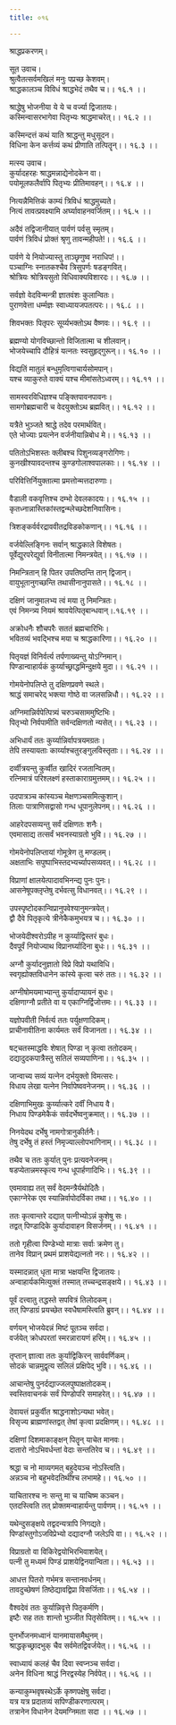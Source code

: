```yaml
---
title: ०१६

---
```

श्राद्धप्रकरणम्।  
  
सूत उवाच।  
श्रुत्वैतत्सर्वमखिलं मनुः पप्रच्छ केशवम्।  
श्राद्धकालञ्च विविधं श्राद्धभेदं तथैव च।। १६.१ ।।  
  
श्राद्धेषु भोजनीया ये ये च वर्ज्या द्विजातयः।  
कस्मिन्वासरभागेवा पितृभ्यः श्राद्धमाचरेत्।। १६.२ ।।  
  
कस्मिन्दत्तं कथं याति श्राद्धन्तु मधुसूदन।  
विधिना केन कर्त्तव्यं कथं प्रीणाति तत्पितॄन्।। १६.३ ।।  
  
मत्स्य उवाच।  
कुर्यादहरहः श्राद्धमन्नाद्येनोदकेन वा।  
पयोमूलफलैर्वापि पितृभ्यः प्रीतिमावहन्।। १६.४ ।।  
  
नित्यन्नैमित्तिकं काम्यं त्रिविधं श्राद्धमुच्यते।  
नित्यं तावत्प्रवक्ष्यामि अर्घ्यावाहनवर्जितम्।। १६.५ ।।  
  
अदैवं तद्विजानीयात् पार्वणं पर्वसु स्मृतम्।  
पार्वणं त्रिविधं प्रोक्तं श्रृणु तावन्महीपते!।। १६.६ ।।  
  
पार्वणे ये नियोज्यास्तु ताञ्छृणुष्व नराधिप!।।  
पञ्चाग्निः स्नातकश्चैव त्रिसुपर्णः षडङ्गवित्।  
श्रोत्रियः श्रोत्रियसुतो विधिवाक्यविशारदः।। १६.७ ।।  
  
सर्वज्ञो वेदविन्मन्त्री ज्ञातवंशः कुलान्वितः।  
पुराणवेत्ता धर्म्मज्ञः स्वाध्यायजपतत्परः।। १६.८ ।।  
  
शिवभक्तः पितृपरः सूर्य्यभक्तोऽथ वैष्णवः।। १६.९ ।।  
  
ब्रह्मण्यो योगविच्छान्तो विजितात्मा च शीलवान्।  
भोजयेच्चापि दौहित्रं यत्नतः स्वसुहृद्‌गुरून्।। १६.१० ।।  
  
विद्यतिं मातुलं बन्धुमृत्विगाचार्यसोमपान्।  
यश्च व्याकुरुते वाक्यं यश्च मीमांसतेऽध्वरम्।। १६.११ ।।  
  
सामस्वरविधिज्ञश्च पङ्क्तिपावनपावनः।  
सामगोब्रह्मचारी च वेदयुक्तोऽथ ब्रह्मवित्।। १६.१२ ।।  
  
यत्रैते भुञ्जते श्राद्धे तदेव परमार्थवित्।  
एते भोज्याः प्रयत्नेन वर्जनीयान्निबोध मे।। १६.१३ ।।  
  
पतितोऽभिशस्तः क्लीबश्च पिशुनव्यङ्गरोगिणः।  
कुनखीश्यावदन्तश्च कुण्डगोलाश्वपालकाः।। १६.१४ ।।  
  
परिवित्तिर्नियुक्तात्मा प्रमत्तोन्मत्तदारुणाः।  
  
वैडाली वकवृत्तिश्च दम्भो देवलकादयः।। १६.१५ ।।  
कृतध्नान्नास्तिकांस्तद्वन्म्लेच्छदेशनिवासिनः।  
  
त्रिशङ्कर्वर्वरद्राववीतद्रविडकोकणान्।। १६.१६ ।।  
  
वर्जयेल्लिङ्गिनः सर्वान् श्राद्धकाले विशेषतः।  
पूर्वेद्युरपरेद्युर्वा विनीतात्मा निमन्त्रयेत्।। १६.१७ ।।  
  
निमन्त्रितान् हि पितर उपतिष्ठन्ति तान् द्विजान्।  
वायुभूतानुगच्छन्ति तथासीनानुपासते।। १६.१८ ।।  
  
दक्षिणं जानुमालभ्य त्वं मया तु निमन्त्रितः।  
एवं निमन्त्र्य नियमं श्रावयेत्पितृबान्धवान्।.१६.१९ ।।  
  
अक्रोधनैः शौचपरैः सततं ब्रह्मचारिभिः।  
भवितव्यं भवद्भिश्च मया च श्राद्धकारिणा।। १६.२० ।।  
  
पितृयज्ञं विनिर्वर्त्य तर्पणाख्यन्तु योऽग्निमान्।  
पिण्डान्वाहार्यकं कुर्य्याच्छ्राद्धमिन्दुक्षये मुदा।। १६.२१ ।।  
  
गोमयेनोपलिप्ते तु दक्षिणप्रवणे स्थले।  
श्राद्धं समाचरेद् भक्त्या गोष्ठे वा जलसन्निधौ।। १६.२२ ।।  
  
अग्निमान्निर्वपेत्पित्र्यं चरुञ्चसाममुष्टिभिः।  
पितृभ्यो निर्वपामीति सर्वन्दक्षिणतो न्यसेत्।। १६.२३ ।।  
  
अभिधार्यं ततः कुर्य्यान्निर्वापत्रयमग्रतः।  
तेपि तस्यायताः कार्य्याश्चतुरङ्गुलविस्तृताः।। १६.२४ ।।  
  
दर्व्वीत्रयन्तु कुर्व्वीत खादिरं रजतान्वितम्।  
रत्निमात्रं परिश्लक्ष्णं हस्ताकाराग्रमुत्तमम्।। १६.२५ ।।  
  
उदपात्रञ्च कांस्यञ्च मेक्षणञ्चसमित्कुशान्।  
तिलाः पात्राणिसद्वासो गन्ध धूपानुलेपनम्।। १६.२६ ।।  
  
आहरेदपसव्यन्तु सर्वं दक्षिणतः शनैः।  
एवमासाद्य तत्सर्वं भवनस्याग्रतो भुवि।। १६.२७ ।।  
  
गोमयेनोपलिप्तायां गोमूत्रेण तु मण्डलम्।  
अक्षताभिः सपुष्पाभिस्तदभ्यर्च्यापसव्यवत्।। १६.२८ ।।  
  
विप्राणां क्षालयेत्पादावभिनन्द्य पुनः पुनः।  
आसनेषूपक्लृप्तेषु दर्भवत्सु विधानवत्।। १६.२९ ।।  
  
उपस्पृष्टोदकान्विप्रानुपवेश्यानुमन्त्रयेत्।  
द्वौ दैवे पितृकृत्ये त्रीनेकैकमुभयत्र च।। १६.३० ।।  
  
भोजयेदीश्वरोऽपीह न कुर्य्याद्विस्तरं बुधः।  
दैवपूर्वं नियोज्याथ विप्रानर्घ्यादिना बुधः।। १६.३१ ।।  
  
अग्नौ कुर्यादनुज्ञातो विप्रे विप्रो यथाविधि।  
स्वगृह्योक्तविधानेन कांस्ये कृत्वा चरुं ततः।। १६.३२ ।।  
  
अग्नीषोमयमाभ्यान्तु कुर्यादाप्यायनं बुधः।  
दक्षिणाग्नौ प्रतीते वा य एकाग्निर्द्विजोत्तमः।। १६.३३ ।।  
  
यज्ञोपवीती निर्वर्त्य ततः पर्युक्षणादिकम्।  
प्राचीनावीतिना कार्यमतः सर्वं विजानता।। १६.३४ ।।  
  
षट्‌चतस्माद्धविः शेषात्‌ पिण्डा न्‌ कृत्वा ततोदकम्।  
दद्यादुदकपात्रैस्तु सतिलं सव्यपाणिना।। १६.३५ ।।  
  
जान्वाच्य सव्यं यत्नेन दर्भयुक्तो विमत्सरः।  
विधाय लेखा यत्नेन निर्वापेष्ववनेजनम्।। १६.३६ ।।  
  
दक्षिणाभिमुखः कुर्य्यात्करे दर्वीं निधाय वै।  
निधाय पिण्डमेकैकं सर्वदर्भेष्वनुक्रमात्।। १६.३७ ।।  
  
निनयेदथ दर्भेषु नामगोत्रानुकीर्तनैः।  
तेषु दर्भेषु तं हस्तं निमृज्याल्लोपभागिनाम्।। १६.३८ ।।  
  
तथैव च ततः कुर्यात् पुनः प्रत्यवनेजनम्।  
षडप्येतान्नमस्कृत्य गन्ध धूपार्हणादिभिः।। १६.३९ ।।  
  
एवमावाह्य तत्‌ सर्वं वेदमन्त्रैर्यथोदितैः।  
एकाग्नेरेक एव स्यान्निर्वापोदर्विका तथा।। १६.४० ।।  
  
ततः कृत्वान्तरे दद्यात्‌ पत्नीभ्योऽन्नं कुशेषु सः।  
तद्वत्‌ पिण्डादिके कुर्यादावाहन विसर्जनम्।। १६.४१ ।।  
  
ततो गृहीत्वा पिण्डेभ्यो मात्राः सर्वाः क्रमेण तु।  
तानेव विप्रान्‌ प्रथमं प्राशयेद्यत्नतो नरः।। १६.४२ ।।  
  
यस्मादन्नात् धृता मात्रा भक्षयन्ति द्विजातयः।  
अन्वाहार्यकमित्युक्तं तस्मात् तच्चन्द्रसङ्क्षये।। १६.४३ ।।  
  
पूर्वं दत्त्वातु तद्धस्ते सपवित्रं तिलोदकम्।  
तत्‌ पिण्डाग्रं प्रयच्छेत स्वधैषामस्त्विति ब्रुवन्।। १६.४४ ।।  
  
वर्णयन् भोजयेदन्नं मिष्टं पूतञ्च सर्वदा।  
वर्जयेत् क्रोधपरतां स्मरन्नारायणं हरिम्।। १६.४५ ।।  
  
तृप्तान् ज्ञात्वा ततः कुर्याद्विकिरन् सार्ववर्णिकम्।  
सोदकं चान्नमुद्वृत्य सलिलं प्रक्षिपेद् भुवि।। १६.४६ ।।  
  
आचान्तेषु पुनर्दद्याज्जलपुष्पाक्षतोदकम्।  
स्वस्तिवाचनकं सर्वं पिण्डोपरि समाहरेत्।। १६.४७ ।।  
  
देवायत्तं प्रकुर्वीत श्राद्धनाशोऽन्यथा भवेत्।  
विसृज्य ब्राह्मणांस्तद्वत् तेषां कृत्वा प्रदक्षिणम्।। १६.४८ ।।  
  
दक्षिणां दिशमाकाङ्क्षन् पितॄन् याचेत मानवः।  
दातारो नोऽभिवर्धन्तां वेदाः सन्ततिरेव च।। १६.४९ ।।  
  
श्रद्धा च नो माव्यगमत्‌ बहुदेयञ्च नोऽस्त्विति।  
अन्नञ्च नो बहुभवेदतिथींश्च लभामहे।। १६.५० ।।  
  
याचितारश्च नः सन्तु मा च याचिष्म कञ्चन।  
एतदस्त्विति तत्‌ प्रोक्तमन्वाहार्यन्तु पार्वणम्।। १६.५१ ।।  
  
यथेन्दुसङ्क्षये तद्वदन्यत्रापि निगद्यते।  
पिण्डांस्तुगोऽजविप्रेभ्यो दद्यादग्नौ जलेऽपि वा।। १६.५२ ।।  
  
विप्राग्रतो वा विकिरेद्वयोभिरभिवाशयेत्।  
पत्नी तु मध्यमं पिण्डं प्राशयेद्विनयान्विता।। १६.५३ ।।  
  
आधत्त पितरो गर्भमत्र सन्तानवर्धनम्।  
तावदुच्छेषणं तिष्ठेद्यावद्विप्रा विसर्जिताः।। १६.५४ ।।  
  
वैश्वदेवं ततः कुर्यान्निवृत्ते पितृकर्मणि।  
इष्टैः सह ततः शान्तो भुञ्जीत पितृसेवितम्।। १६.५५ ।।  
  
पुनर्भोजनमध्वानं यानमायासमैथुनम्।  
श्राद्धकृच्छ्रादभुक् चैव सर्वमेतद्विवर्जयेत्।। १६.५६ ।।  
  
स्वाध्यायं कलहं चैव दिवा स्वप्नञ्च सर्वदा।  
अनेन विधिना श्राद्धं निरद्वस्येह निर्वपेत्।। १६.५६ ।।  
  
कन्याकुम्भवृषस्थेऽर्के कृष्णपक्षेषु सर्वदा।  
यत्र यत्र प्रदातव्यं सपिण्डीकरणात्परम्।  
तत्रानेन विधानेन देयमग्निमता सदा ।। १६.५७ ।।